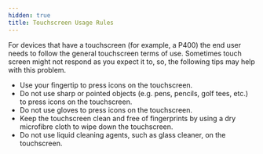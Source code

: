 ```yaml
---
hidden: true
title: Touchscreen Usage Rules
---
```


For devices that have a touchscreen (for example, a P400) the end user needs to follow the general touchscreen terms of use. Sometimes touch screen might not respond as you expect it to, so, the following tips may help with this problem.

- Use your fingertip to press icons on the touchscreen.
- Do not use sharp or pointed objects (e.g. pens, pencils, golf tees, etc.) to press icons on the touchscreen.
- Do not use gloves to press icons on the touchscreen.
- Keep the touchscreen clean and free of fingerprints by using a dry microfibre cloth to wipe down the touchscreen.
- Do not use liquid cleaning agents, such as glass cleaner, on the touchscreen.

